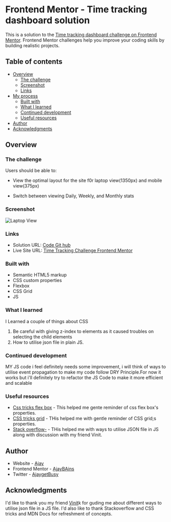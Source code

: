 # Frontend Mentor - Time tracking dashboard solution

This is a solution to the [Time tracking dashboard challenge on Frontend Mentor](https://www.frontendmentor.io/challenges/time-tracking-dashboard-UIQ7167Jw). Frontend Mentor challenges help you improve your coding skills by building realistic projects.

## Table of contents

- [Overview](#overview)
  - [The challenge](#the-challenge)
  - [Screenshot](#screenshot)
  - [Links](#links)
- [My process](#my-process)
  - [Built with](#built-with)
  - [What I learned](#what-i-learned)
  - [Continued development](#continued-development)
  - [Useful resources](#useful-resources)
- [Author](#author)
- [Acknowledgments](#acknowledgments)

## Overview

### The challenge

Users should be able to:

- View the optimal layout for the site f0r laptop view(1350px) and mobile view(375px)

- Switch between viewing Daily, Weekly, and Monthly stats

### Screenshot

![Laptop View](./time-tracking-dashboard-main/design/desktop-preview.jpg)

### Links

- Solution URL: [Code Git hub ](https://github.com/AjayBains/frontendmento-time-tracking)
- Live Site URL: [Time Tracking Challenge Frontend Mentor](https://frontendmentor-time-tracking.netlify.app/)

### Built with

- Semantic HTML5 markup
- CSS custom properties
- Flexbox
- CSS Grid
- JS

### What I learned

I Learned a couple of things about CSS

1. Be careful with giving z-index to elements as it caused troubles on selecting the child elements
2. How to utilise json file in plain JS.

### Continued development

MY JS code i feel definitely needs some improvement, i will think of ways to utilise event propagation to make my code follow DRY Principle.For now it works but i'll definitely try to refactor the JS Code to make it more efficient and scalable

### Useful resources

- [Css tricks flex box](https://css-tricks.com/snippets/css/a-guide-to-flexbox/) - This helped me gente reminder of css flex box's properties.
- [CSS tricks grid](https://css-tricks.com/snippets/css/complete-guide-grid/) - THis helped me with gentle reminder of CSS grid;s properties.
- [Stack overflow-](https://stackoverflow.com/questions/19706046/how-to-read-an-external-local-json-file-in-javascript) - THis helped me with ways to utilise JSON file in JS along with discussion with my friend Vinit.

## Author

- Website - [Ajay](https://ajaybains.netlify.app/)
- Frontend Mentor - [AjayBAins](https://www.frontendmentor.io/profile/AjayBains)
- Twitter - [AjaygetBusy](https://twitter.com/Ajaygetbusy)

## Acknowledgments

I'd like to thank you my friend [Vinit](https://twitter.com/LearnerVinit)k for guding me about different ways to utilise json file in a JS file.
I'd also like to thank Stackoverflow and CSS tricks and MDN Docs for refreshment of concepts.

